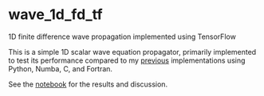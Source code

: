 # wave_1d_fd_tf
1D finite difference wave propagation implemented using TensorFlow

This is a simple 1D scalar wave equation propagator, primarily implemented to
test its performance compared to my
[previous](https://github.com/ar4/wave_1d_fd_perf/blob/master/notebooks/wave_1d_fd_perf.ipynb)
implementations using Python, Numba, C, and Fortran.

See the
[notebook](https://github.com/ar4/wave_1d_fd_tf/blob/master/notebooks/wave_1d_fd_tf.ipynb)
for the results and discussion.
